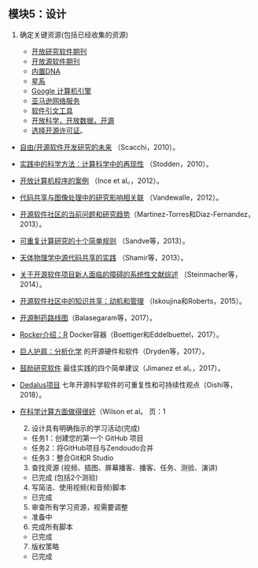 ## 模块5：设计

1. 确定关键资源(包括已经收集的资源)
    
    - [开放研究软件期刊](https://openresearchsoftware.metajnl.com/) 
    - [开放源软件期刊](https://joss.theoj.org/)
    - [内置DNA](https://insidedna.me/) 
    - [星系](https://galaxyproject.org/)
    - [Google 计算机引擎](https://cloud.google.com/compute/) 
    - [亚马逊网络服务](https://aws.amazon.com/)
    - [软件引文工具](https://github.com/mozillascience/software-citation-tools)
    - [开放科学，开放数据，开源](https://pfern.github.io/OSODOS/gitbook/)
    - [选择开源许可证](https://choosealicense.com/)。

- [自由/开源软件开发研究的未来](http://www.ics.uci.edu/~wscacchi/Papers/New/FoSER-Scacchi-2010.pdf) （Scacchi，2010）。
- [实践中的科学方法：计算科学中的再现性](http://datascienceassn.org/sites/default/files/The%20Scientific%20Method%20in%20Practice%20-%20Reproducibility%20in%20the%20Computational%20Sciences.pdf) （Stodden，2010）。
- [开放计算机程序的案例](https://www.nature.com/articles/nature10836) （Ince et al。，2012）。
- [代码共享与图像处理中的研究影响相关联](https://infoscience.epfl.ch/record/206184/files/Vandewalle12.pdf) （Vandewalle，2012）。
- [开源软件社区的当前问题和研究趋势](https://www.google.com/url?q=https://idus.us.es/xmlui/bitstream/handle/11441/32245/Current%2520issues%2520and%2520research%2520trends.pdf?sequence%3D1)（Martinez-Torres和Diaz-Fernandez，2013）。
- [可重复计算研究的十个简单规则](http://journals.plos.org/ploscompbiol/article?id%3D10.1371/journal.pcbi.1003285) （Sandve等，2013）。
- [天体物理学中源代码共享的实践](https://arxiv.org/abs/1304.6780) （Shamir等，2013）。
- [关于开源软件项目新人面临的障碍的系统性文献综述](http://igor.pro.br/publica/papers/IST_SysReview_PrePrint.pdf) （Steinmacher等，2014）。
- [开源软件社区中的知识共享：动机和管理](https://pdfs.semanticscholar.org/f2a2/c5129cf5656af7acc7ffaf84c9c9bafe72c5.pdf) （Iskoujina和Roberts，2015）。
- [开源制药路线图](http://journals.plos.org/plosmedicine/article?id%3D10.1371/journal.pmed.1002276)（Balasegaram等，2017）。
- [Rocker介绍：R](https://arxiv.org/abs/1710.03675) Docker容器（Boettiger和Eddelbuettel，2017）。
- [巨人护肩：分析化学](https://pubs.acs.org/doi/abs/10.1021/acs.analchem.7b00485) 的开源硬件和软件（Dryden等，2017）。
- [鼓励研究软件](https://f1000research.com/articles/6-876/v1) 最佳实践的四个简单建议（Jimanez et al。，2017）。
- [Dedalus项目](https://arxiv.org/abs/1801.08200) 七年开源科学软件的可重复性和可持续性观点（Oishi等，2018）。
- [在科学计算方面做得很好](https://doi.org/10.1371/journal.pcbi.1005510)（Wilson et al。 页：1
    
    2. 设计具有明确指示的学习活动(完成)
    - 任务1：创建您的第一个 GitHub 项目
    - 任务2：将GitHub项目与Zendoudo合并
    - 任务3：整合Git和R Studio
    3. 查找资源 (视频、插图、屏幕播客、播客、任务、测验、演讲)
    - 已完成 (包括2个测验)
    4. 写简洁、使用视频(和音频)脚本
    - 已完成
    5. 审查所有学习资源，视需要调整
    - 准备中
    6. 完成所有脚本
    - 已完成
    7. 版权策略
    - 已完成